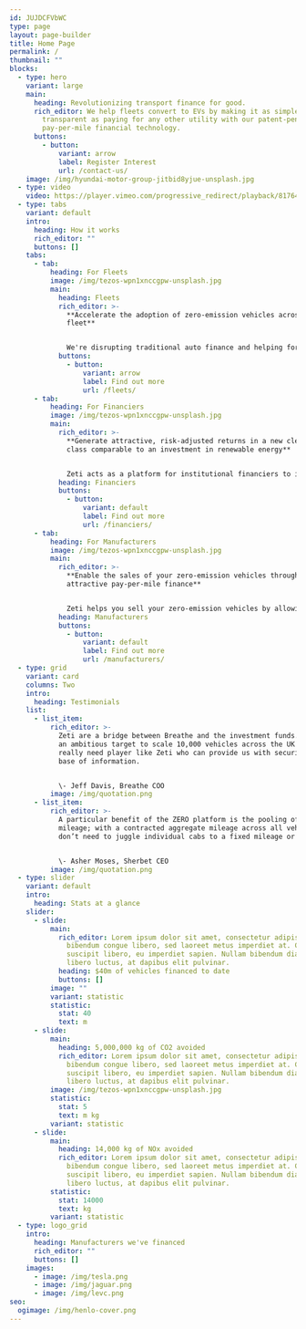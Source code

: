 ```yaml
---
id: JUJDCFVbWC
type: page
layout: page-builder
title: Home Page
permalink: /
thumbnail: ""
blocks:
  - type: hero
    variant: large
    main:
      heading: Revolutionizing transport finance for good.
      rich_editor: We help fleets convert to EVs by making it as simple, easy and
        transparent as paying for any other utility with our patent-pending
        pay-per-mile financial technology.
      buttons:
        - button:
            variant: arrow
            label: Register Interest
            url: /contact-us/
    image: /img/hyundai-motor-group-jitbid8yjue-unsplash.jpg
  - type: video
    video: https://player.vimeo.com/progressive_redirect/playback/817643304/rendition/720p/file.mp4?loc=external&signature=48b73b5fb78d9082be47f009d252171fb9b13cfce8c20459546b0167bc2f207a
  - type: tabs
    variant: default
    intro:
      heading: How it works
      rich_editor: ""
      buttons: []
    tabs:
      - tab:
          heading: For Fleets
          image: /img/tezos-wpn1xnccgpw-unsplash.jpg
          main:
            heading: Fleets
            rich_editor: >-
              **Accelerate the adoption of zero-emission vehicles across your
              fleet**


              We're disrupting traditional auto finance and helping forward-thinking fleet operators convert to electric vehicles by making it as simple, easy and transparent as paying for any other utility.
            buttons:
              - button:
                  variant: arrow
                  label: Find out more
                  url: /fleets/
      - tab:
          heading: For Financiers
          image: /img/tezos-wpn1xnccgpw-unsplash.jpg
          main:
            rich_editor: >-
              **Generate attractive, risk-adjusted returns in a new clean asset
              class comparable to an investment in renewable energy**


              Zeti acts as a platform for institutional financiers to invest into clean, connected vehicle fleets through a pay-per-mile (or km or kWh) model; managing automated payments and real-time financial and sustainability reporting for financiers via its digital platform, ZERO.
            heading: Financiers
            buttons:
              - button:
                  variant: default
                  label: Find out more
                  url: /financiers/
      - tab:
          heading: For Manufacturers
          image: /img/tezos-wpn1xnccgpw-unsplash.jpg
          main:
            rich_editor: >-
              **Enable the sales of your zero-emission vehicles through
              attractive pay-per-mile finance**


              Zeti helps you sell your zero-emission vehicles by allowing you to offer your fleet customers the option of paying per mile, rather than having a fixed monthly cost. Zeti can even deploy your in-house financing division’s money through its platform to turn it into a pay-per-mile offering.
            heading: Manufacturers
            buttons:
              - button:
                  variant: default
                  label: Find out more
                  url: /manufacturers/
  - type: grid
    variant: card
    columns: Two
    intro:
      heading: Testimonials
    list:
      - list_item:
          rich_editor: >-
            Zeti are a bridge between Breathe and the investment funds. We have
            an ambitious target to scale 10,000 vehicles across the UK so we
            really need player like Zeti who can provide us with security and
            base of information.


            \- Jeff Davis, Breathe COO
          image: /img/quotation.png
      - list_item:
          rich_editor: >-
            A particular benefit of the ZERO platform is the pooling of vehicle
            mileage; with a contracted aggregate mileage across all vehicles, we
            don’t need to juggle individual cabs to a fixed mileage or end date 


            \- Asher Moses, Sherbet CEO
          image: /img/quotation.png
  - type: slider
    variant: default
    intro:
      heading: Stats at a glance
    slider:
      - slide:
          main:
            rich_editor: Lorem ipsum dolor sit amet, consectetur adipiscing elit. Morbi
              bibendum congue libero, sed laoreet metus imperdiet at. Cras et
              suscipit libero, eu imperdiet sapien. Nullam bibendum diam in
              libero luctus, at dapibus elit pulvinar.
            heading: $40m of vehicles financed to date
            buttons: []
          image: ""
          variant: statistic
          statistic:
            stat: 40
            text: m
      - slide:
          main:
            heading: 5,000,000 kg of CO2 avoided
            rich_editor: Lorem ipsum dolor sit amet, consectetur adipiscing elit. Morbi
              bibendum congue libero, sed laoreet metus imperdiet at. Cras et
              suscipit libero, eu imperdiet sapien. Nullam bibendum diam in
              libero luctus, at dapibus elit pulvinar.
          image: /img/tezos-wpn1xnccgpw-unsplash.jpg
          statistic:
            stat: 5
            text: m kg
          variant: statistic
      - slide:
          main:
            heading: 14,000 kg of NOx avoided
            rich_editor: Lorem ipsum dolor sit amet, consectetur adipiscing elit. Morbi
              bibendum congue libero, sed laoreet metus imperdiet at. Cras et
              suscipit libero, eu imperdiet sapien. Nullam bibendum diam in
              libero luctus, at dapibus elit pulvinar.
          statistic:
            stat: 14000
            text: kg
          variant: statistic
  - type: logo_grid
    intro:
      heading: Manufacturers we've financed
      rich_editor: ""
      buttons: []
    images:
      - image: /img/tesla.png
      - image: /img/jaguar.png
      - image: /img/levc.png
seo:
  ogimage: /img/henlo-cover.png
---
```

